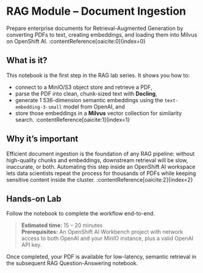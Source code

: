 # RAG Module – Document Ingestion  
Prepare enterprise documents for Retrieval-Augmented Generation by converting PDFs to text, creating embeddings, and loading them into Milvus on OpenShift AI. :contentReference[oaicite:0]{index=0}

## What is it?
This notebook is the first step in the RAG lab series. It shows you how to:  
* connect to a MinIO/S3 object store and retrieve a PDF,  
* parse the PDF into clean, chunk-sized text with **Docling**,
* generate 1 536-dimension semantic embeddings using the `text-embedding-3-small` model from OpenAI, and  
* store those embeddings in a **Milvus** vector collection for similarity search. :contentReference[oaicite:1]{index=1}

## Why it’s important
Efficient document ingestion is the foundation of any RAG pipeline: without high-quality chunks and embeddings, downstream retrieval will be slow, inaccurate, or both. Automating this step inside an OpenShift AI workspace lets data scientists repeat the process for thousands of PDFs while keeping sensitive content inside the cluster. :contentReference[oaicite:2]{index=2}

## Hands-on Lab
Follow the notebook to complete the workflow end-to-end.

> **Estimated time:** 15 – 20 minutes  
> **Prerequisites:** An OpenShift AI Workbench project with network access to both OpenAI and your MinIO instance, plus a valid OpenAI API key.

Once completed, your PDF is available for low-latency, semantic retrieval in the subsequent RAG Question-Answering notebook.
